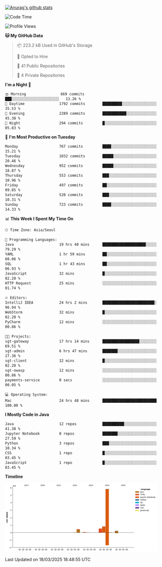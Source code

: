 [![Anurag's github stats](https://github-readme-stats.vercel.app/api?username=hajubal)](https://github.com/anuraghazra/github-readme-stats)

<!--START_SECTION:waka-->
![Code Time](http://img.shields.io/badge/Code%20Time-309%20hrs%2052%20mins-blue)

![Profile Views](http://img.shields.io/badge/Profile%20Views-0-blue)

**🐱 My GitHub Data** 

> 📦 223.2 kB Used in GitHub's Storage 
 > 
> 💼 Opted to Hire
 > 
> 📜 41 Public Repositories 
 > 
> 🔑 4 Private Repositories 
 > 
**I'm a Night 🦉** 

```text
🌞 Morning                669 commits         ███░░░░░░░░░░░░░░░░░░░░░░   13.26 % 
🌆 Daytime                1792 commits        █████████░░░░░░░░░░░░░░░░   35.53 % 
🌃 Evening                2289 commits        ███████████░░░░░░░░░░░░░░   45.38 % 
🌙 Night                  294 commits         █░░░░░░░░░░░░░░░░░░░░░░░░   05.83 % 
```
📅 **I'm Most Productive on Tuesday** 

```text
Monday                   767 commits         ████░░░░░░░░░░░░░░░░░░░░░   15.21 % 
Tuesday                  1032 commits        █████░░░░░░░░░░░░░░░░░░░░   20.46 % 
Wednesday                952 commits         █████░░░░░░░░░░░░░░░░░░░░   18.87 % 
Thursday                 553 commits         ███░░░░░░░░░░░░░░░░░░░░░░   10.96 % 
Friday                   497 commits         ██░░░░░░░░░░░░░░░░░░░░░░░   09.85 % 
Saturday                 520 commits         ███░░░░░░░░░░░░░░░░░░░░░░   10.31 % 
Sunday                   723 commits         ████░░░░░░░░░░░░░░░░░░░░░   14.33 % 
```


📊 **This Week I Spent My Time On** 

```text
🕑︎ Time Zone: Asia/Seoul

💬 Programming Languages: 
Java                     19 hrs 40 mins      ████████████████████░░░░░   79.29 % 
YAML                     1 hr 59 mins        ██░░░░░░░░░░░░░░░░░░░░░░░   08.06 % 
SQL                      1 hr 43 mins        ██░░░░░░░░░░░░░░░░░░░░░░░   06.93 % 
JavaScript               32 mins             █░░░░░░░░░░░░░░░░░░░░░░░░   02.20 % 
HTTP Request             25 mins             ░░░░░░░░░░░░░░░░░░░░░░░░░   01.74 % 

🔥 Editors: 
IntelliJ IDEA            24 hrs 2 mins       ████████████████████████░   96.94 % 
WebStorm                 32 mins             █░░░░░░░░░░░░░░░░░░░░░░░░   02.20 % 
PyCharm                  12 mins             ░░░░░░░░░░░░░░░░░░░░░░░░░   00.86 % 

🐱‍💻 Projects: 
sgt-gateway              17 hrs 14 mins      █████████████████░░░░░░░░   69.51 % 
sgt-admin                6 hrs 47 mins       ███████░░░░░░░░░░░░░░░░░░   27.36 % 
sgt-client               32 mins             █░░░░░░░░░░░░░░░░░░░░░░░░   02.20 % 
sgt-owasp                12 mins             ░░░░░░░░░░░░░░░░░░░░░░░░░   00.86 % 
payments-service         0 secs              ░░░░░░░░░░░░░░░░░░░░░░░░░   00.05 % 

💻 Operating System: 
Mac                      24 hrs 48 mins      █████████████████████████   100.00 % 
```

**I Mostly Code in Java** 

```text
Java                     12 repos            ██████████░░░░░░░░░░░░░░░   41.38 % 
Jupyter Notebook         8 repos             ███████░░░░░░░░░░░░░░░░░░   27.59 % 
Python                   3 repos             ███░░░░░░░░░░░░░░░░░░░░░░   10.34 % 
CSS                      1 repo              █░░░░░░░░░░░░░░░░░░░░░░░░   03.45 % 
JavaScript               1 repo              █░░░░░░░░░░░░░░░░░░░░░░░░   03.45 % 
```



**Timeline**

![Lines of Code chart](https://raw.githubusercontent.com/hajubal/hajubal/main/assets/bar_graph.png)


 Last Updated on 18/03/2025 18:48:55 UTC
<!--END_SECTION:waka-->